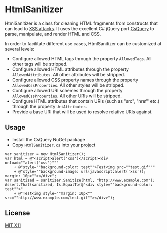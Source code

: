 HtmlSanitizer
=============

HtmlSanitizer is a class for cleaning HTML fragments from constructs that can lead to [XSS attacks](https://en.wikipedia.org/wiki/Cross-site_scripting).
It uses the excellent C# jQuery port [CsQuery](https://github.com/jamietre/CsQuery) to parse, manipulate, and render HTML and CSS.

In order to facilitate different use cases, HtmlSanitizer can be customized at several levels:
   
- Configure allowed HTML tags through the property `AllowedTags`. All other tags will be stripped.
- Configure allowed HTML attributes through the property `AllowedAttributes`. All other attributes will be stripped.
- Configure allowed CSS property names through the property `AllowedCssProperties`. All other styles will be stripped.
- Configure allowed URI schemes through the property `AllowedCssProperties`. All other URIs will be stripped.
- Configure HTML attributes that contain URIs (such as "src", "href" etc.) through the property `UriAttributes`.
- Provide a base URI that will be used to resolve relative URIs against.

Usage
-----

- Install the CsQuery NuGet package
- Copy `HtmlSanitizer.cs` into your project

<!-- end list -->

    var sanitizer = new HtmlSanitizer();
    var html = @"<script>alert('xss')</script><div onload=""alert('xss')"""
    	+ @"style=""background-color: test"">Test<img src=""test.gif"""
    	+ @"style=""background-image: url(javascript:alert('xss')); margin: 10px""></div>";
    var sanitized = sanitizer.Sanitize(html, "http://www.example.com");
    Assert.That(sanitized, Is.EqualTo(@"<div style=""background-color: test"">"
    	+ @"Test<img style=""margin: 10px"" src=""http://www.example.com/test.gif""></div>");

License
-------

[MIT X11](http://en.wikipedia.org/wiki/MIT_License)
